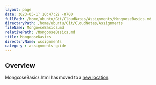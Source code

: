 ```yaml
---
layout: page
date: 2023-05-17 10:47:29 -0700
fullPath: /home/ubuntu/Git/CloudNotes/Assignments/MongooseBasics.md
directoryPath: /home/ubuntu/Git/CloudNotes/Assignments
fileName: MongooseBasics.md
relativePath: /MongooseBasics.md
title: MongooseBasics
directoryName: Assignments
category : assignments-guide
---
```


## Overview

MongooseBasics.html has moved to a [new location](/mongo-guide/MongooseBasics.html).
